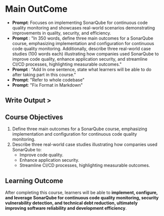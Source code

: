 # Main OutCome
- **Prompt**: Focuses on implementing SonarQube for continuous code quality monitoring and showcases real-world scenarios demonstrating improvements in quality, security, and efficiency.
- **Prompt** : "In 350 words, define three main outcomes for a SonarQube course, emphasizing implementation and configuration for continuous code quality monitoring. Additionally, describe three real-world case studies (100 words each) illustrating how companies used SonarQube to improve code quality, enhance application security, and streamline CI/CD processes, highlighting measurable outcomes."
- **Prompt** : "Add In one sentence, state what learners will be able to do after taking part in this course."
- **Prompt**: "Refer to whole codebase"
- **Prompt**: "Fix Format in Markdown"

## Write Output >

## Course Objectives
1. Define three main outcomes for a SonarQube course, emphasizing implementation and configuration for continuous code quality monitoring.
2. Describe three real-world case studies illustrating how companies used SonarQube to:
   - Improve code quality.
   - Enhance application security.
   - Streamline CI/CD processes, highlighting measurable outcomes.

## Learning Outcome
After completing this course, learners will be able to **implement, configure, and leverage SonarQube for continuous code quality monitoring, security vulnerability detection, and technical debt reduction, ultimately improving software reliability and development efficiency**.
